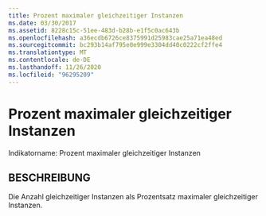 ```yaml
---
title: Prozent maximaler gleichzeitiger Instanzen
ms.date: 03/30/2017
ms.assetid: 8228c15c-51ee-483d-b28b-e1f5c0ac643b
ms.openlocfilehash: a36ecdb6726ce8375991d25983cae25a71ea48ed
ms.sourcegitcommit: bc293b14af795e0e999e3304dd40c0222cf2ffe4
ms.translationtype: MT
ms.contentlocale: de-DE
ms.lasthandoff: 11/26/2020
ms.locfileid: "96295209"
---
```

# <a name="percent-of-max-concurrent-instances"></a>Prozent maximaler gleichzeitiger Instanzen

Indikatorname: Prozent maximaler gleichzeitiger Instanzen  
  
## <a name="description"></a>BESCHREIBUNG  

 Die Anzahl gleichzeitiger Instanzen als Prozentsatz maximaler gleichzeitiger Instanzen.
